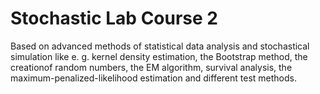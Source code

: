# Stochastic Lab Course 2
Based on advanced methods of statistical data analysis and stochastical simulation like e. g. kernel density estimation, the Bootstrap method, the creationof random numbers, the EM algorithm, survival analysis, the maximum-penalized-likelihood estimation and different test methods.
